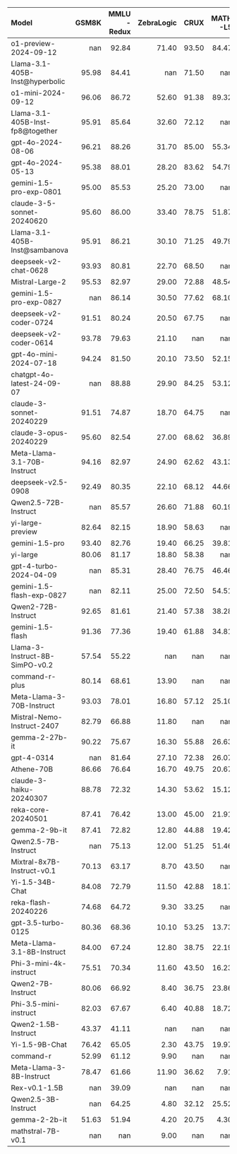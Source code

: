 | Model                            |   GSM8K |   MMLU<br/>-Redux |   ZebraLogic |   CRUX |   MATH<br/>-L5 |
|:---------------------------------|--------:|------------------:|-------------:|-------:|---------------:|
| o1-preview-2024-09-12            |  nan    |             92.84 |        71.40 |  93.50 |          84.47 |
| Llama-3.1-405B-Inst@hyperbolic   |   95.98 |             84.41 |       nan    |  71.50 |         nan    |
| o1-mini-2024-09-12               |   96.06 |             86.72 |        52.60 |  91.38 |          89.32 |
| Llama-3.1-405B-Inst-fp8@together |   95.91 |             85.64 |        32.60 |  72.12 |         nan    |
| gpt-4o-2024-08-06                |   96.21 |             88.26 |        31.70 |  85.00 |          55.34 |
| gpt-4o-2024-05-13                |   95.38 |             88.01 |        28.20 |  83.62 |          54.79 |
| gemini-1.5-pro-exp-0801          |   95.00 |             85.53 |        25.20 |  73.00 |         nan    |
| claude-3-5-sonnet-20240620       |   95.60 |             86.00 |        33.40 |  78.75 |          51.87 |
| Llama-3.1-405B-Inst@sambanova    |   95.91 |             86.21 |        30.10 |  71.25 |          49.79 |
| deepseek-v2-chat-0628            |   93.93 |             80.81 |        22.70 |  68.50 |         nan    |
| Mistral-Large-2                  |   95.53 |             82.97 |        29.00 |  72.88 |          48.54 |
| gemini-1.5-pro-exp-0827          |  nan    |             86.14 |        30.50 |  77.62 |          68.10 |
| deepseek-v2-coder-0724           |   91.51 |             80.24 |        20.50 |  67.75 |         nan    |
| deepseek-v2-coder-0614           |   93.78 |             79.63 |        21.10 | nan    |         nan    |
| gpt-4o-mini-2024-07-18           |   94.24 |             81.50 |        20.10 |  73.50 |          52.15 |
| chatgpt-4o-latest-24-09-07       |  nan    |             88.88 |        29.90 |  84.25 |          53.12 |
| claude-3-sonnet-20240229         |   91.51 |             74.87 |        18.70 |  64.75 |         nan    |
| claude-3-opus-20240229           |   95.60 |             82.54 |        27.00 |  68.62 |          36.89 |
| Meta-Llama-3.1-70B-Instruct      |   94.16 |             82.97 |        24.90 |  62.62 |          43.13 |
| deepseek-v2.5-0908               |   92.49 |             80.35 |        22.10 |  68.12 |          44.66 |
| Qwen2.5-72B-Instruct             |  nan    |             85.57 |        26.60 |  71.88 |          60.19 |
| yi-large-preview                 |   82.64 |             82.15 |        18.90 |  58.63 |         nan    |
| gemini-1.5-pro                   |   93.40 |             82.76 |        19.40 |  66.25 |          39.81 |
| yi-large                         |   80.06 |             81.17 |        18.80 |  58.38 |         nan    |
| gpt-4-turbo-2024-04-09           |  nan    |             85.31 |        28.40 |  76.75 |          46.46 |
| gemini-1.5-flash-exp-0827        |  nan    |             82.11 |        25.00 |  72.50 |          54.51 |
| Qwen2-72B-Instruct               |   92.65 |             81.61 |        21.40 |  57.38 |          38.28 |
| gemini-1.5-flash                 |   91.36 |             77.36 |        19.40 |  61.88 |          34.81 |
| Llama-3-Instruct-8B-SimPO-v0.2   |   57.54 |             55.22 |       nan    | nan    |         nan    |
| command-r-plus                   |   80.14 |             68.61 |        13.90 | nan    |         nan    |
| Meta-Llama-3-70B-Instruct        |   93.03 |             78.01 |        16.80 |  57.12 |          25.10 |
| Mistral-Nemo-Instruct-2407       |   82.79 |             66.88 |        11.80 | nan    |         nan    |
| gemma-2-27b-it                   |   90.22 |             75.67 |        16.30 |  55.88 |          26.63 |
| gpt-4-0314                       |  nan    |             81.64 |        27.10 |  72.38 |          26.07 |
| Athene-70B                       |   86.66 |             76.64 |        16.70 |  49.75 |          20.67 |
| claude-3-haiku-20240307          |   88.78 |             72.32 |        14.30 |  53.62 |          15.12 |
| reka-core-20240501               |   87.41 |             76.42 |        13.00 |  45.00 |          21.91 |
| gemma-2-9b-it                    |   87.41 |             72.82 |        12.80 |  44.88 |          19.42 |
| Qwen2.5-7B-Instruct              |  nan    |             75.13 |        12.00 |  51.25 |          51.46 |
| Mixtral-8x7B-Instruct-v0.1       |   70.13 |             63.17 |         8.70 |  43.50 |         nan    |
| Yi-1.5-34B-Chat                  |   84.08 |             72.79 |        11.50 |  42.88 |          18.17 |
| reka-flash-20240226              |   74.68 |             64.72 |         9.30 |  33.25 |         nan    |
| gpt-3.5-turbo-0125               |   80.36 |             68.36 |        10.10 |  53.25 |          13.73 |
| Meta-Llama-3.1-8B-Instruct       |   84.00 |             67.24 |        12.80 |  38.75 |          22.19 |
| Phi-3-mini-4k-instruct           |   75.51 |             70.34 |        11.60 |  43.50 |          16.23 |
| Qwen2-7B-Instruct                |   80.06 |             66.92 |         8.40 |  36.75 |          23.86 |
| Phi-3.5-mini-instruct            |   82.03 |             67.67 |         6.40 |  40.88 |          18.72 |
| Qwen2-1.5B-Instruct              |   43.37 |             41.11 |       nan    | nan    |         nan    |
| Yi-1.5-9B-Chat                   |   76.42 |             65.05 |         2.30 |  43.75 |          19.97 |
| command-r                        |   52.99 |             61.12 |         9.90 | nan    |         nan    |
| Meta-Llama-3-8B-Instruct         |   78.47 |             61.66 |        11.90 |  36.62 |           7.91 |
| Rex-v0.1-1.5B                    |  nan    |             39.09 |       nan    | nan    |         nan    |
| Qwen2.5-3B-Instruct              |  nan    |             64.25 |         4.80 |  32.12 |          25.52 |
| gemma-2-2b-it                    |   51.63 |             51.94 |         4.20 |  20.75 |           4.30 |
| mathstral-7B-v0.1                |  nan    |            nan    |         9.00 | nan    |         nan    |